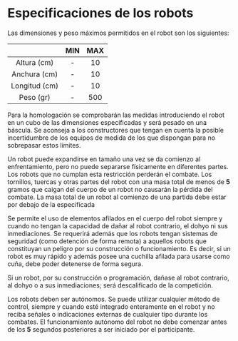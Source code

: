 # Especificaciones de los robots

Las dimensiones y peso máximos permitidos en el robot son los siguientes:

|              | MIN | MAX |
|:------------:|:---:|:---:|
| Altura (cm)  | -   | 10  |
| Anchura (cm) | -   | 10  |
| Longitud (cm)| -   | 10  |
| Peso (gr)    | -   | 500 |

Para la homologación se comprobarán las medidas introduciendo el robot en un cubo de las dimensiones especificadas y será pesado en una báscula. Se aconseja a los constructores que tengan en cuenta la posible incertidumbre de los equipos de medida de los que dispongan para no sobrepasar estos límites.

Un robot puede expandirse en tamaño una vez se da comienzo al enfrentamiento, pero no puede separarse físicamente en diferentes partes. Los robots que no cumplan esta restricción perderán el combate. Los tornillos, tuercas y otras partes del robot con una masa total de menos de **5** gramos que caigan del cuerpo de un robot no causarán la pérdida del combate. La masa total de un robot al comienzo de una partida debe estar por debajo de la especificada

Se permite el uso de elementos afilados en el cuerpo del robot siempre y cuando no tengan la capacidad de dañar al robot contrario, el dohyo ni sus inmediaciones. Se requerirá además que los robots tengan sistemas de seguridad (como detención de forma remota) a aquellos robots que constituyan un peligro por su construcción o funcionamiento. Es decir, si un robot es muy rápido y además posee una cuchilla afilada para usarse como cuña, debe poder detenerse de forma segura.

Si un robot, por su construcción o programación, dañase al robot contrario, al dohyo o a sus inmediaciones; será descalificado de la competición.

Los robots deben ser autónomos. Se puede utilizar cualquier método de control, siempre y cuando esté integrado enteramente en el robot y no reciba señales o indicaciones externas de cualquier tipo durante los combates. El funcionamiento autónomo del robot no debe comenzar antes de los **5** segundos posteriores a ser iniciado por el participante.
